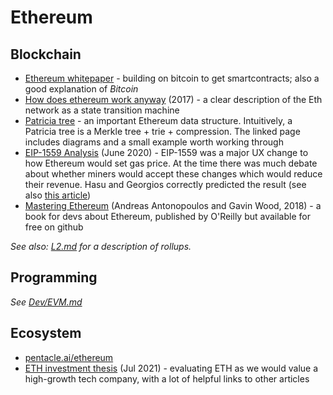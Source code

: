 Ethereum
==========

## Blockchain
* [Ethereum whitepaper](https://ethereum.org/en/whitepaper/) -
  building on bitcoin to get smartcontracts; also a good explanation of _Bitcoin_
* [How does ethereum work anyway](https://www.preethikasireddy.com/post/how-does-ethereum-work-anyway) (2017) -
  a clear description of the Eth network as a state transition machine
* [Patricia tree](https://eth.wiki/fundamentals/patricia-tree) -
  an important Ethereum data structure. Intuitively, a Patricia tree is a Merkle tree + trie + compression.
  The linked page includes diagrams and a small example worth working through
* [EIP-1559 Analysis](https://insights.deribit.com/market-research/analysis-of-eip-1559/) (June 2020) -
  EIP-1559 was a major UX change to how Ethereum would set gas price.  At the time there was much
  debate about whether miners would accept these changes which would reduce their revenue.  Hasu and
  Georgios correctly predicted the result (see also
  [this article](https://insights.deribit.com/market-research/miners-will-accept-eip-1559-here-is-why/))
* [Mastering Ethereum](https://github.com/ethereumbook/ethereumbook) (Andreas Antonopoulos and Gavin Wood, 2018) -
  a book for devs about Ethereum, published by O'Reilly but available for free on github

_See also: [L2.md](../L2.md) for a description of rollups._

## Programming
_See [Dev/EVM.md](../Dev/EVM.md)_
  
## Ecosystem
* [pentacle.ai/ethereum](https://pentacle.ai/ethereum)
* [ETH investment thesis](https://vineyardholdings.net/2021/07/31/ethereum/) (Jul 2021) -
  evaluating ETH as we would value a high-growth tech company, with a lot of helpful links to other articles
